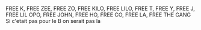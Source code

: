FREE K, FREE ZEE, FREE ZO, FREE KILO, FREE LILO, FREE T, FREE Y, FREE J, FREE LIL OPO, FREE JOHN, FREE HO, FREE CO, FREE LA, FREE THE GANG
Si c'etait pas pour le B on serait pas la
<!---
alexrtw05/alexrtw05 is a ✨ special ✨ repository because its `README.md` (this file) appears on your GitHub profile.
You can click the Preview link to take a look at your changes.
--->
